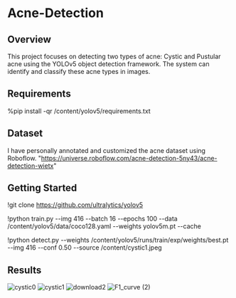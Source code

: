 # Acne-Detection
## Overview
This project focuses on detecting two types of acne: Cystic and Pustular acne using the YOLOv5 object detection framework. The system can identify and classify these acne types in images.

## Requirements
%pip install -qr /content/yolov5/requirements.txt

## Dataset
I have personally annotated and customized the acne dataset using Roboflow. "https://universe.roboflow.com/acne-detection-5ny43/acne-detection-wietx"

## Getting Started
!git clone https://github.com/ultralytics/yolov5

!python train.py --img 416 --batch 16 --epochs 100 --data /content/yolov5/data/coco128.yaml --weights yolov5m.pt --cache

!python detect.py --weights /content/yolov5/runs/train/exp/weights/best.pt --img 416 --conf 0.50 --source /content/cystic1.jpeg

## Results
![cystic0](https://github.com/zainab-tahir/Acne-Detection/assets/121153871/e702c7dd-4043-4571-8dc3-24a7b746acb9)
![cystic1](https://github.com/zainab-tahir/Acne-Detection/assets/121153871/e6ae5c5f-9032-41a4-a0fa-afbbe77ebc71)
![download2](https://github.com/zainab-tahir/Acne-Detection/assets/121153871/1d19ed50-3e23-4516-adaa-42cfa2670dab)
![F1_curve (2)](https://github.com/zainab-tahir/Acne-Detection/assets/121153871/d96360b3-8840-4f6c-865a-2f45faf2217e)
